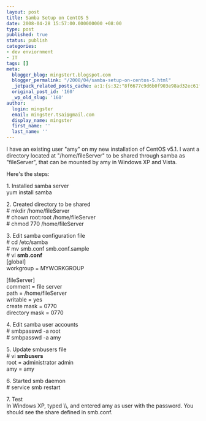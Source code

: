 ```yaml
---
layout: post
title: Samba Setup on CentOS 5
date: 2008-04-28 15:57:00.000000000 +08:00
type: post
published: true
status: publish
categories:
- dev enviornment
- IT
tags: []
meta:
  blogger_blog: mingstert.blogspot.com
  blogger_permalink: "/2008/04/samba-setup-on-centos-5.html"
  _jetpack_related_posts_cache: a:1:{s:32:"8f6677c9d6b0f903e98ad32ec61f8deb";a:2:{s:7:"expires";i:1444599428;s:7:"payload";a:3:{i:0;a:1:{s:2:"id";i:179;}i:1;a:1:{s:2:"id";i:243;}i:2;a:1:{s:2:"id";i:317;}}}}
  original_post_id: '160'
  _wp_old_slug: '160'
author:
  login: mingster
  email: mingster.tsai@gmail.com
  display_name: mingster
  first_name: ''
  last_name: ''
---
```

<p>I have an existing user "amy" on my new installation of CentOS v5.1. I want a directory located at "/home/fileServer" to be shared through samba as "fileServer", that can be mounted by amy in Windows XP and Vista.</p>
<p>Here's the steps:</p>
<p>1. Installed samba server<br />yum install samba</p>
<p>2. Created directory to be shared<br /># mkdir /home/fileServer<br /># chown root:root /home/fileServer<br /># chmod 770 /home/fileServer</p>
<p>3. Edit samba configuration file<br /># cd /etc/samba<br /># mv smb.conf smb.conf.sample<br /># vi <b>smb.conf</b><br />[global]<br />workgroup = MYWORKGROUP</p>
<p>[fileServer]<br />comment = file server<br />path = /home/fileServer<br />writable = yes<br />create mask = 0770<br />directory mask = 0770</p>
<p>4. Edit samba user accounts<br /># smbpasswd -a root<br /># smbpasswd -a amy</p>
<p>5. Update smbusers file<br /># vi <b>smbusers</b><br />root = administrator admin<br />amy = amy</p>
<p>6. Started smb daemon<br /># service smb restart</p>
<p>7. Test<br />In Windows XP, typed \\, and entered amy as user with the password. You should see the share defined in smb.conf.</p>
